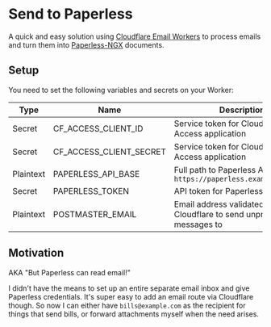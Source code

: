 # Send to Paperless

A quick and easy solution using [Cloudflare Email Workers](https://developers.cloudflare.com/email-routing/email-workers/) to process
emails and turn them into [Paperless-NGX](https://docs.paperless-ngx.com/) documents.

## Setup

You need to set the following variables and secrets on your Worker:

| Type      | Name                    | Description                                                             |
|-----------|-------------------------|-------------------------------------------------------------------------|
| Secret    | CF_ACCESS_CLIENT_ID     | Service token for Cloudflare Access application                         |
| Secret    | CF_ACCESS_CLIENT_SECRET | Service token for Cloudflare Access application                         |
| Plaintext | PAPERLESS_API_BASE      | Full path to Paperless API, e.g. `https://paperless.example.com/api`    |
| Secret    | PAPERLESS_TOKEN         | API token for Paperless                                                 |
| Plaintext | POSTMASTER_EMAIL        | Email address validated in Cloudflare to send unprocessable messages to |

## Motivation

AKA "But Paperless can read email!"

I didn't have the means to set up an entire separate email inbox and give Paperless credentials. It's super easy to add an email route
via Cloudflare though. So now I can either have `bills@example.com` as the recipient for things that send bills, or forward attachments
myself when the need arises.
